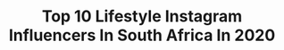 ---
title: Top 10 Lifestyle Instagram Influencers In South Africa In 2020
description: >-
  Find top lifestyle Instagram influencers in South Africa in 2020. Most popular hashtags: #ootd #giveaway #capetown #southafrica.
platform: Instagram
profiles:
  - username: "kylieshanay"
    fullname: >-
      𝐊𝐘𝐋𝐈𝐄 𝐒𝐇𝐀𝐍𝐀𝐘 | 𝐁𝐄𝐀𝐔𝐓𝐘 🤍
    location: "South Africa"
    followers: 6979
    engagement: 1922
    commentsToLikes: 0.760394
    avatar: "https://scontent-ams4-1.cdninstagram.com/v/t51.2885-19/s320x320/71695519_480511356153272_3614329775469887488_n.jpg?_nc_ht=scontent-ams4-1.cdninstagram.com&_nc_ohc=Vxi3cPxW7DQAX9IKmCx&oh=90609681e4c47e338a0231fbe3a702dd&oe=5EB91091"
    verified: false
    hashtags: "#loveguess, #maybelline, #maybellinemasterbronze, #proudsouthafrican"
  - username: "ismaeelbagus"
    fullname: >-
      Ishy | Men’s Style
    location: "South Africa"
    followers: 2904
    engagement: 2141
    commentsToLikes: 0.159787
    avatar: "https://scontent-lhr8-1.cdninstagram.com/v/t51.2885-19/s320x320/91608351_1656239677847395_318197050170671104_n.jpg?_nc_ht=scontent-lhr8-1.cdninstagram.com&_nc_ohc=kbF5UJMoXloAX8F7UNf&oh=c7a8c9742f389c40328463b5989e8a2c&oe=5EBB68FE"
    verified: false
    hashtags: "#merrychristmas, #mrpmystyle"
  - username: "imancoovadia_"
    fullname: >-
      Iman Coovadia
    location: "South Africa"
    followers: 6561
    engagement: 753
    commentsToLikes: 0.187492
    avatar: "https://scontent-amt2-1.cdninstagram.com/v/t51.2885-19/s320x320/87759892_214122006398950_7785379121722294272_n.jpg?_nc_ht=scontent-amt2-1.cdninstagram.com&_nc_ohc=nuiBsJT8Dc4AX-hZHPJ&oh=24901abfc1a300b7ebbc8d90fcaac5cf&oe=5EB89471"
    verified: false
    hashtags: "#dior, #diorbeautylovers, #dior, #makeup"
  - username: "nikitajoshua"
    fullname: >-
      Nikita | Model & Makeup Artist
    location: "South Africa"
    followers: 29064
    engagement: 545
    commentsToLikes: 0.045047
    avatar: "https://scontent-ams4-1.cdninstagram.com/v/t51.2885-19/s320x320/82014251_474477333457055_7768012262547128320_n.jpg?_nc_ht=scontent-ams4-1.cdninstagram.com&_nc_ohc=oA1odubjIqIAX-KqN-6&oh=1df34f6da09ada8d4968e4ac74e9fe2c&oe=5EBCACDB"
    verified: false
    hashtags: "#beauty, #contentcreator, #femaleentrepreneurship, #engagedcouple"
  - username: "holymane_"
    fullname: >-
      MELY 💋💕
    location: "South Africa"
    followers: 6601
    engagement: 721
    commentsToLikes: 0.075886
    avatar: "https://scontent-ams4-1.cdninstagram.com/v/t51.2885-19/s320x320/91875169_173463946987184_3983184770895970304_n.jpg?_nc_ht=scontent-ams4-1.cdninstagram.com&_nc_ohc=Iomtj19isMAAX_DAXAW&oh=9fb71da84fe2497cea46a4c164afc166&oe=5EB960A3"
    verified: false
    hashtags: "#noscheveuxsontmagiques, #bijouxfaitmain, #earthexplorer, #ilovekiabiantillesguyane"
  - username: "rochelle_vv"
    fullname: >-
      Rochelle van Vuuren
    location: "South Africa"
    followers: 19024
    engagement: 791
    commentsToLikes: 0.076655
    avatar: "https://scontent-ams4-1.cdninstagram.com/v/t51.2885-19/s320x320/92244287_639013600270051_5164996072371650560_n.jpg?_nc_ht=scontent-ams4-1.cdninstagram.com&_nc_ohc=kZ4cWHzwNtwAX-jveqA&oh=b77dc7034eabd704cf389c57e6f7ec04&oe=5EBC0589"
    verified: false
    hashtags: "#woman, #happyskin, #kissthesky, #kisscloud"
  - username: "justin_uncorked"
    fullname: >-
      J U S T I N _ U N C O R K E D
    location: "South Africa"
    followers: 5472
    engagement: 992
    commentsToLikes: 0.053797
    avatar: "https://scontent-amt2-1.cdninstagram.com/v/t51.2885-19/s320x320/75397695_2690573444353017_4040419036931031040_n.jpg?_nc_ht=scontent-amt2-1.cdninstagram.com&_nc_ohc=48aWnvCV2m0AX9Htza8&oh=6025023e3bd2eccebfc82b14d3b35513&oe=5EBA370F"
    verified: false
    hashtags: "#limitless, #ubud, #travelphotography, #gindrinker"
  - username: "kwanda_photography"
    fullname: >-
      Kwanda Photography
    location: "South Africa"
    followers: 28396
    engagement: 172
    commentsToLikes: 0.063211
    avatar: "https://scontent-ams4-1.cdninstagram.com/v/t51.2885-19/s320x320/89297964_1071404839883430_6231666962863226880_n.jpg?_nc_ht=scontent-ams4-1.cdninstagram.com&_nc_ohc=BGYcvOBX3bQAX91jiAq&oh=7a739da72146f0fd5574644b7e1a99b8&oe=5EB8A50C"
    verified: false
    hashtags: "#iflovehasnoboundarieswasacouple, #engagement, #mzansibride, #kwandaphotography"
  - username: "lorettahove"
    fullname: >-
      LORETTA P HOVE
    location: "South Africa"
    followers: 33645
    engagement: 370
    commentsToLikes: 0.078028
    avatar: "https://scontent-lhr8-1.cdninstagram.com/v/t51.2885-19/s320x320/91326721_357602605127288_3622466208760070144_n.jpg?_nc_ht=scontent-lhr8-1.cdninstagram.com&_nc_ohc=6XC9qWRmXSEAX9kyqKP&oh=3d47fea029f9a3e0195108b5b4ebee4b&oe=5EBC7190"
    verified: false
    hashtags: "#makeup, #giveaway, #guccisunglasses, #foodstagram"
  - username: "onemodernmom"
    fullname: >-
      Lisa || Content Creator
    location: "South Africa"
    followers: 6746
    engagement: 502
    commentsToLikes: 0.344628
    avatar: "https://scontent-ams4-1.cdninstagram.com/v/t51.2885-19/s320x320/85009011_1479355925571883_4324749316490002432_n.jpg?_nc_ht=scontent-ams4-1.cdninstagram.com&_nc_ohc=XgRrsWagVbgAX_nLgha&oh=d871e75896f093164fb7fe06cd2ffd88&oe=5EB25532"
    verified: false
    hashtags: "#floristsofinstagram, #flattenthecurve, #day1, #socialmedia"
---